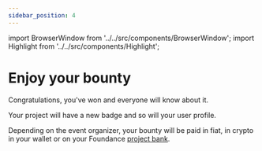 ```yaml
---
sidebar_position: 4
---
```


import BrowserWindow from '../../src/components/BrowserWindow';
import Highlight from '../../src/components/Highlight';

# Enjoy your bounty

Congratulations, you've won and everyone will know about it. 

Your project will have a new badge and so will your user profile. 

Depending on the event organizer, your bounty will be paid in fiat, in crypto in your wallet or on your Foundance [project bank](../running-a-foundance/bank.md). 
